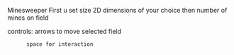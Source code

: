 Minesweeper
First u set size 2D dimensions of your choice
then number of mines on field

controls: arrows to move selected field

          space for interaction
